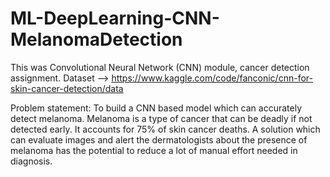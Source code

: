 # ML-DeepLearning-CNN-MelanomaDetection
This was Convolutional Neural Network (CNN) module, cancer detection assignment.
Dataset --> https://www.kaggle.com/code/fanconic/cnn-for-skin-cancer-detection/data

Problem statement: To build a CNN based model which can accurately detect melanoma. Melanoma is a type of cancer that can be deadly if not detected early. It accounts for 75% of skin cancer deaths. A solution which can evaluate images and alert the dermatologists about the presence of melanoma has the potential to reduce a lot of manual effort needed in diagnosis.
